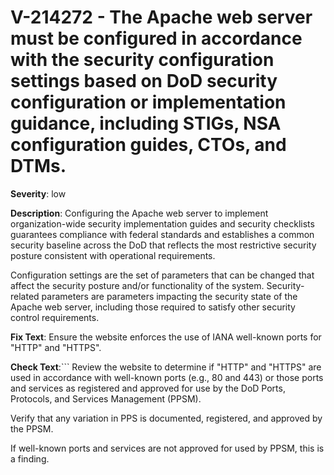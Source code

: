 # V-214272 - The Apache web server must be configured in accordance with the security configuration settings based on DoD security configuration or implementation guidance, including STIGs, NSA configuration guides, CTOs, and DTMs.

**Severity**: low

**Description**:
Configuring the Apache web server to implement organization-wide security implementation guides and security checklists guarantees compliance with federal standards and establishes a common security baseline across the DoD that reflects the most restrictive security posture consistent with operational requirements.

Configuration settings are the set of parameters that can be changed that affect the security posture and/or functionality of the system. Security-related parameters are parameters impacting the security state of the Apache web server, including those required to satisfy other security control requirements.

**Fix Text**:
Ensure the website enforces the use of IANA well-known ports for "HTTP" and "HTTPS".

**Check Text**:```
Review the website to determine if "HTTP" and "HTTPS" are used in accordance with well-known ports (e.g., 80 and 443) or those ports and services as registered and approved for use by the DoD Ports, Protocols, and Services Management (PPSM).

Verify that any variation in PPS is documented, registered, and approved by the PPSM.

If well-known ports and services are not approved for used by PPSM, this is a finding.
```